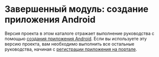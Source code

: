 # <a name="completed-module-create-an-android-app"></a>Завершенный модуль: создание приложения Android

Версия проекта в этом каталоге отражает выполнение руководства с помощью [создания приложения Android](https://docs.microsoft.com/graph/tutorials/android?tutorial-step=1). Если вы используете эту версию проекта, вам необходимо выполнить все остальные руководства, начиная с [регистрации приложения на портале](https://docs.microsoft.com/graph/tutorials/android?tutorial-step=2).

